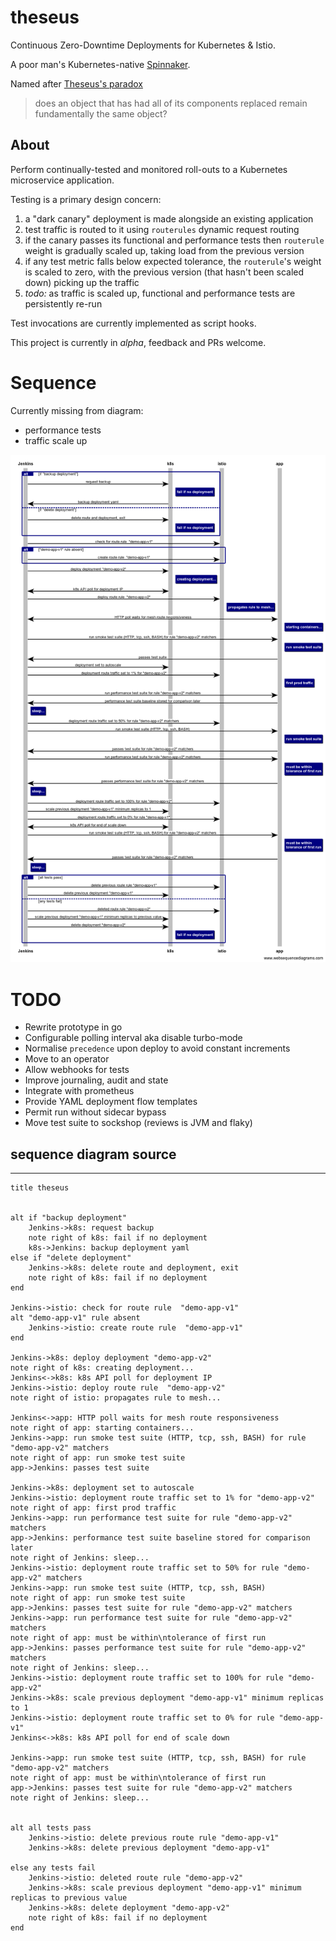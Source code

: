 # theseus
Continuous Zero-Downtime Deployments for Kubernetes & Istio.

A poor man's Kubernetes-native [Spinnaker](https://www.spinnaker.io/).

Named after [Theseus's paradox](https://en.wikipedia.org/wiki/Ship_of_Theseus)
> does an object that has had all of its components replaced remain fundamentally the same object?

## About

Perform continually-tested and monitored roll-outs to a Kubernetes microservice application.

Testing is a primary design concern:
1. a "dark canary" deployment is made alongside an existing application
1. test traffic is routed to it using `routerules` dynamic request routing
1. if the canary passes its functional and performance tests then `routerule` weight is gradually scaled up, taking load from the previous version
1. if any test metric falls below expected tolerance, the `routerule`'s weight is scaled to zero, with the previous version (that hasn't been scaled down) picking up the traffic
1. *todo:* as traffic is scaled up, functional and performance tests are persistently re-run

Test invocations are currently implemented as script hooks.

This project is currently in *alpha*, feedback and PRs welcome.

# Sequence

Currently missing from diagram:

- performance tests
- traffic scale up

![Sequence Diagram](./sequence-diagram.png)


# TODO

- Rewrite prototype in go
- Configurable polling interval aka disable turbo-mode
- Normalise `precedence` upon deploy to avoid constant increments
- Move to an operator
- Allow webhooks for tests
- Improve journaling, audit and state
- Integrate with prometheus
- Provide YAML deployment flow templates
- Permit run without sidecar bypass
- Move test suite to sockshop (reviews is JVM and flaky)

<!--
https://www.youtube.com/watch?v=05EZx3MBHSY
rolling red/black, validation gates, %ages: 1, 5, 25, 50 100
canary: common measurements, underlying metrics, cpu/mem profiling, latency, error codes
  - acceptable deviations
  - canary sample at 1%, 50%, 100%
  - mitigating measures without losing velocity
-->

## sequence diagram source

---

```
title theseus


alt if "backup deployment"
    Jenkins->k8s: request backup
    note right of k8s: fail if no deployment
    k8s->Jenkins: backup deployment yaml
else if "delete deployment"
    Jenkins->k8s: delete route and deployment, exit
    note right of k8s: fail if no deployment
end

Jenkins->istio: check for route rule  "demo-app-v1"
alt "demo-app-v1" rule absent
    Jenkins->istio: create route rule  "demo-app-v1"
end

Jenkins->k8s: deploy deployment "demo-app-v2"
note right of k8s: creating deployment...
Jenkins<->k8s: k8s API poll for deployment IP
Jenkins->istio: deploy route rule  "demo-app-v2"
note right of istio: propagates rule to mesh...

Jenkins<->app: HTTP poll waits for mesh route responsiveness
note right of app: starting containers...
Jenkins->app: run smoke test suite (HTTP, tcp, ssh, BASH) for rule "demo-app-v2" matchers
note right of app: run smoke test suite
app->Jenkins: passes test suite

Jenkins->k8s: deployment set to autoscale
Jenkins->istio: deployment route traffic set to 1% for "demo-app-v2"
note right of app: first prod traffic
Jenkins->app: run performance test suite for rule "demo-app-v2" matchers
app->Jenkins: performance test suite baseline stored for comparison later
note right of Jenkins: sleep...
Jenkins->istio: deployment route traffic set to 50% for rule "demo-app-v2" matchers
Jenkins->app: run smoke test suite (HTTP, tcp, ssh, BASH)
note right of app: run smoke test suite
app->Jenkins: passes test suite for rule "demo-app-v2" matchers
Jenkins->app: run performance test suite for rule "demo-app-v2" matchers
note right of app: must be within\ntolerance of first run
app->Jenkins: passes performance test suite for rule "demo-app-v2" matchers
note right of Jenkins: sleep...
Jenkins->istio: deployment route traffic set to 100% for rule "demo-app-v2"
Jenkins->k8s: scale previous deployment "demo-app-v1" minimum replicas to 1
Jenkins->istio: deployment route traffic set to 0% for rule "demo-app-v1"
Jenkins<->k8s: k8s API poll for end of scale down

Jenkins->app: run smoke test suite (HTTP, tcp, ssh, BASH) for rule "demo-app-v2" matchers
note right of app: must be within\ntolerance of first run
app->Jenkins: passes test suite for rule "demo-app-v2" matchers
note right of Jenkins: sleep...


alt all tests pass
    Jenkins->istio: delete previous route rule "demo-app-v1"
    Jenkins->k8s: delete previous deployment "demo-app-v1"

else any tests fail
    Jenkins->istio: deleted route rule "demo-app-v2"
    Jenkins->k8s: scale previous deployment "demo-app-v1" minimum replicas to previous value
    Jenkins->k8s: delete deployment "demo-app-v2"
    note right of k8s: fail if no deployment
end
```


